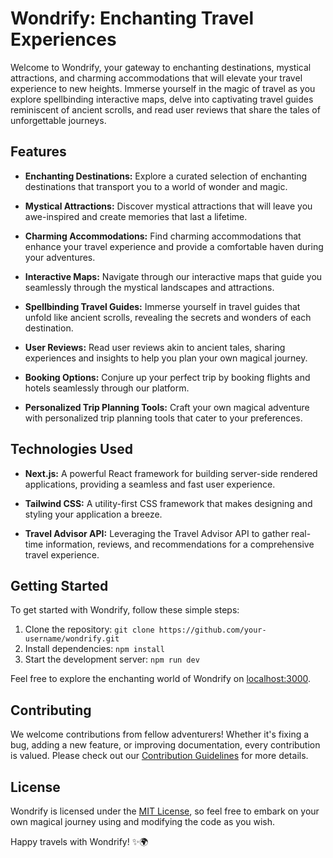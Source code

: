 # Wondrify: Enchanting Travel Experiences

Welcome to Wondrify, your gateway to enchanting destinations, mystical attractions, and charming accommodations that will elevate your travel experience to new heights. Immerse yourself in the magic of travel as you explore spellbinding interactive maps, delve into captivating travel guides reminiscent of ancient scrolls, and read user reviews that share the tales of unforgettable journeys.

## Features

- **Enchanting Destinations:** Explore a curated selection of enchanting destinations that transport you to a world of wonder and magic.

- **Mystical Attractions:** Discover mystical attractions that will leave you awe-inspired and create memories that last a lifetime.

- **Charming Accommodations:** Find charming accommodations that enhance your travel experience and provide a comfortable haven during your adventures.

- **Interactive Maps:** Navigate through our interactive maps that guide you seamlessly through the mystical landscapes and attractions.

- **Spellbinding Travel Guides:** Immerse yourself in travel guides that unfold like ancient scrolls, revealing the secrets and wonders of each destination.

- **User Reviews:** Read user reviews akin to ancient tales, sharing experiences and insights to help you plan your own magical journey.

- **Booking Options:** Conjure up your perfect trip by booking flights and hotels seamlessly through our platform.

- **Personalized Trip Planning Tools:** Craft your own magical adventure with personalized trip planning tools that cater to your preferences.

## Technologies Used

- **Next.js:** A powerful React framework for building server-side rendered applications, providing a seamless and fast user experience.

- **Tailwind CSS:** A utility-first CSS framework that makes designing and styling your application a breeze.

- **Travel Advisor API:** Leveraging the Travel Advisor API to gather real-time information, reviews, and recommendations for a comprehensive travel experience.

## Getting Started

To get started with Wondrify, follow these simple steps:

1. Clone the repository: `git clone https://github.com/your-username/wondrify.git`
2. Install dependencies: `npm install`
3. Start the development server: `npm run dev`

Feel free to explore the enchanting world of Wondrify on [localhost:3000](http://localhost:3000).

## Contributing

We welcome contributions from fellow adventurers! Whether it's fixing a bug, adding a new feature, or improving documentation, every contribution is valued. Please check out our [Contribution Guidelines](CONTRIBUTING.md) for more details.

## License

Wondrify is licensed under the [MIT License](LICENSE), so feel free to embark on your own magical journey using and modifying the code as you wish.

Happy travels with Wondrify! ✨🌍